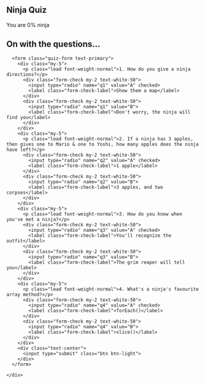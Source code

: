 <html lang="en">
<head>
  <meta charset="UTF-8">
  <meta name="viewport" content="width=device-width, initial-scale=1.0">
  <meta http-equiv="X-UA-Compatible" content="ie=edge">
  <title>Ninja Quiz</title>
  <link rel="stylesheet" href="https://stackpath.bootstrapcdn.com/bootstrap/4.3.1/css/bootstrap.min.css" integrity="sha384-ggOyR0iXCbMQv3Xipma34MD+dH/1fQ784/j6cY/iJTQUOhcWr7x9JvoRxT2MZw1T" crossorigin="anonymous">
</head>
<body>

  <!-- top section -->
  <div class="intro py-3 bg-white text-center">
    <div class="container">
      <h2 class="text-primary display-3 my-4">Ninja Quiz</h2>
    </div>
  </div>
  <div class="result py-4 d-none bg-light text-center">
    <div class="container lead">
      <p>You are <span class="text-primary display-4 p-3">0%</span> ninja</p>
    </div>
  </div>  <!-- quiz section -->
  <div class="quiz py-4 bg-light">
    <div class="container">
      <h2 class="my-5 text-white">On with the questions...</h2>

      <form class="quiz-form text-primary">
        <div class="my-5">
          <p class="lead font-weight-normal">1. How do you give a ninja directions?</p>
          <div class="form-check my-2 text-white-50">
            <input type="radio" name="q1" value="A" checked>
            <label class="form-check-label">Show them a map</label>
          </div>
          <div class="form-check my-2 text-white-50">
            <input type="radio" name="q1" value="B">
            <label class="form-check-label">Don't worry, the ninja will find you</label>
          </div>
        </div>
        <div class="my-5">
          <p class="lead font-weight-normal">2. If a ninja has 3 apples, then gives one to Mario & one to Yoshi, how many apples does the ninja have left?</p>
          <div class="form-check my-2 text-white-50">
            <input type="radio" name="q2" value="A" checked>
            <label class="form-check-label">1 apple</label>
          </div>
          <div class="form-check my-2 text-white-50">
            <input type="radio" name="q2" value="B">
            <label class="form-check-label">3 apples, and two corpses</label>
          </div>
        </div>
        <div class="my-5">
          <p class="lead font-weight-normal">3. How do you know when you've met a ninja?</p>
          <div class="form-check my-2 text-white-50">
            <input type="radio" name="q3" value="A" checked>
            <label class="form-check-label">You'll recognize the outfit</label>
          </div>
          <div class="form-check my-2 text-white-50">
            <input type="radio" name="q3" value="B">
            <label class="form-check-label">The grim reaper will tell you</label>
          </div>
        </div>
        <div class="my-5">
          <p class="lead font-weight-normal">4. What's a ninja's favourite array method?</p>
          <div class="form-check my-2 text-white-50">
            <input type="radio" name="q4" value="A" checked>
            <label class="form-check-label">forEach()</label>
          </div>
          <div class="form-check my-2 text-white-50">
            <input type="radio" name="q4" value="B">
            <label class="form-check-label">slice()</label>
          </div>
        </div>
        <div class="text-center">
          <input type="submit" class="btn btn-light"> 
        </div>
      </form>

    </div>
  </div>
  
  <script src="./app.js"></script>
</body>
</html>
